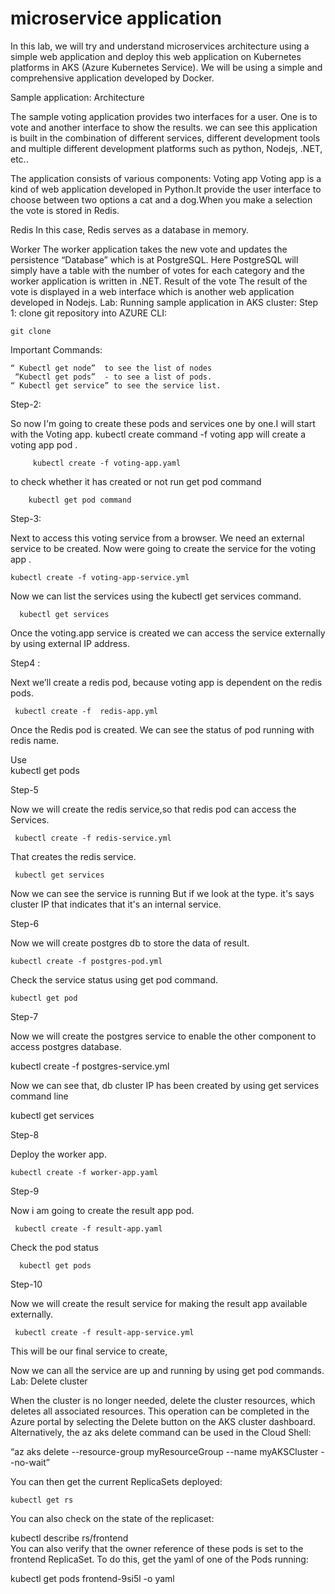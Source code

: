 # microservice application 
In this lab, we will try and understand microservices architecture using a simple web application and deploy this web application on Kubernetes platforms in AKS (Azure Kubernetes Service).
We will be using a simple and comprehensive application developed by Docker. 







Sample application: Architecture 
                     
   
The sample voting application provides two interfaces for a user. One is to vote and another interface to show the results. we can see this application is built in the combination of different services, different development tools and multiple different development platforms such as python, Nodejs, .NET, etc..
 
The application consists of various components:
Voting app
Voting app is a kind of web application developed in Python.It provide the user interface to choose between two options a cat and a dog.When you make a selection the vote is stored in Redis.

Redis
 In this case, Redis serves as a database in memory.


Worker 
      The worker application takes the new vote and updates the persistence “Database”  which is at PostgreSQL. Here PostgreSQL will simply have a table with the number of votes for each category and the worker application is written in .NET.
Result of the vote
    The result of the vote is displayed in a web interface which is another web application developed in Nodejs.
Lab: Running sample application in AKS cluster:
Step 1: clone git repository into AZURE CLI:

    git clone

Important Commands: 
  
    “ Kubectl get node”  to see the list of nodes
     “Kubectl get pods”  - to see a list of pods. 
    “ Kubectl get service” to see the service list.
 

Step-2:
 
   So now I'm going to  create these pods and services one by one.I will start with the Voting app.
 kubectl create command -f voting app will create a voting app pod .
   
         kubectl create -f voting-app.yaml

  to check whether it has created or not run get pod command

        kubectl get pod command

Step-3:

Next  to access this voting service from a browser. We need an external service to be created.
Now were going to create the service for the voting app .
   
    kubectl create -f voting-app-service.yml

Now we can list the services using the kubectl get services command.

      kubectl get services 

Once the voting.app service is created we can access the service externally by using external IP address.

Step4 :

Next we’ll create a redis pod, because voting app is dependent on the redis pods.
 
     kubectl create -f  redis-app.yml

  Once the  Redis pod is created.  We can see the status of pod running with redis name.

Use   
     kubectl get pods 
   

Step-5

Now we will create the redis service,so that  redis pod can  access the Services.

     kubectl create -f redis-service.yml
   
 That creates the redis service. 
       
     kubectl get services 

Now we can see the service is running But if we look at the type. it's says cluster IP that indicates that it's an internal service.

Step-6

Now we will create postgres db to store the data of result.

    kubectl create -f postgres-pod.yml

Check the service status using get pod command.

    kubectl get pod

Step-7

 Now we will create the postgres service to enable the other component to access  postgres database.
 
   kubectl create -f postgres-service.yml


Now we can see that, db cluster IP has been created by using get services command line 

   kubectl get services

Step-8

Deploy the worker app.

    kubectl create -f worker-app.yaml


Step-9

Now i am going to create the result app pod.

     kubectl create -f result-app.yaml

Check the pod status 
     
      kubectl get pods


Step-10

Now we will create the result service for making the result app available externally.
   
     kubectl create -f result-app-service.yml

This will be our  final service to create, 

Now we can all the service are up and running by using get pod commands.
Lab: Delete cluster

When the cluster is no longer needed, delete the cluster resources, which deletes all associated resources. This operation can be completed in the Azure portal by selecting the Delete button on the AKS cluster dashboard. Alternatively, the az aks delete command can be used in the Cloud Shell:

“az aks delete --resource-group myResourceGroup --name myAKSCluster --no-wait”


You can then get the current ReplicaSets deployed:

    kubectl get rs
    
You can also check on the state of the replicaset:

   kubectl describe rs/frontend    
 You can also verify that the owner reference of these pods is set to the frontend ReplicaSet. To do this, get the yaml of one of the Pods running:

   kubectl get pods frontend-9si5l -o yaml
   

